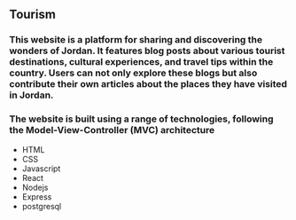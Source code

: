 ## Tourism

### This website is a platform for sharing and discovering the wonders of Jordan. It features blog posts about various tourist destinations, cultural experiences, and travel tips within the country. Users can not only explore these blogs but also contribute their own articles about the places they have visited in Jordan.

### The website is built using a range of technologies, following the Model-View-Controller (MVC) architecture
* HTML
* CSS
* Javascript 
* React
* Nodejs
* Express
* postgresql